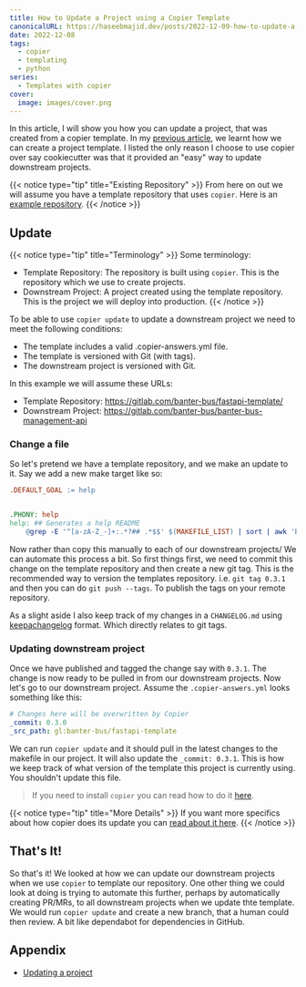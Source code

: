 ```yaml
---
title: How to Update a Project using a Copier Template
canonicalURL: https://haseebmajid.dev/posts/2022-12-09-how-to-update-a-project-using-a-copier-template/
date: 2022-12-08
tags:
  - copier
  - templating
  - python
series:
  - Templates with copier
cover:
  image: images/cover.png
---
```


In this article, I will show you how you can update a project, that was created from a copier template.
In my [previous article](/posts/2022-12-01-how-to-use-copier-to-create-project-templates/), we learnt how we can create
a project template. I listed the only reason I choose to use copier over say cookiecutter was that it provided an
"easy" way to update downstream projects.


{{< notice type="tip" title="Existing Repository" >}}
From here on out we will assume you have a template repository that uses `copier`.
Here is an [example repository](https://gitlab.com/banter-bus/fastapi-template).
{{< /notice >}}

## Update

{{< notice type="tip" title="Terminology" >}}
Some terminology:

- Template Repository: The repository is built using `copier`. This is the repository which we use to create projects.
- Downstream Project: A project created using the template repository. This is the project we will deploy into production.
{{< /notice >}}

To be able to use `copier update` to update a downstream project we need to meet the following conditions:

- The template includes a valid .copier-answers.yml file.
- The template is versioned with Git (with tags).
- The downstream project is versioned with Git.

In this example we will assume these URLs:

- Template Repository: https://gitlab.com/banter-bus/fastapi-template/
- Downstream Project: https://gitlab.com/banter-bus/banter-bus-management-api

### Change a file

So let's pretend we have a template repository, and we make an update to it. Say we add a new make target like so:

```makefile
.DEFAULT_GOAL := help


.PHONY: help
help: ## Generates a help README
	@grep -E '^[a-zA-Z_-]+:.*?## .*$$' $(MAKEFILE_LIST) | sort | awk 'BEGIN {FS = ":.*?## "}; {printf "\033[36m%-30s\033[0m %s\n", $$1, $$2}'
```

Now rather than copy this manually to each of our downstream projects/ We can automate this process a bit.
So first things first, we need to commit this change on the template repository and then create a new git tag.
This is the recommended way to version the templates repository. i.e. `git tag 0.3.1` and then you can do `git push --tags`.
To publish the tags on your remote repository.

As a slight aside I also keep track of my changes in a `CHANGELOG.md` using [keepachangelog](https://keepachangelog.com/en/1.0.0/) format.
Which directly relates to git tags.

### Updating downstream project

Once we have published and tagged the change say with `0.3.1`. The change is now ready to be pulled in from our downstream projects.
Now let's go to our downstream project. Assume the `.copier-answers.yml` looks something like this:

```yaml
# Changes here will be overwritten by Copier
_commit: 0.3.0
_src_path: gl:banter-bus/fastapi-template
```

We can run `copier update` and it should pull in the latest changes to the makefile in our project. It will also update the `_commit: 0.3.1`.
This is how we keep track of what version of the template this project is currently using. You shouldn't update this file.

> If you need to install `copier` you can read how to do it [here](https://copier.readthedocs.io/en/stable/#installation).

{{< notice type="tip" title="More Details" >}}
If you want more specifics about how copier does its update you can [read about it here](https://copier.readthedocs.io/en/stable/updating/#never-change-the-answers-file-manually).
{{< /notice >}}

## That's It!

So that's it! We looked at how we can update our downstream projects when we use `copier` to template our repository.
One other thing we could look at doing is trying to automate this further, perhaps by automatically creating PR/MRs, to all
downstream projects when we update thte template. We would run `copier update` and create a new branch, that a human could then
review. A bit like dependabot for dependencies in GitHub.

## Appendix

- [Updating a project](https://copier.readthedocs.io/en/stable/updating/)
